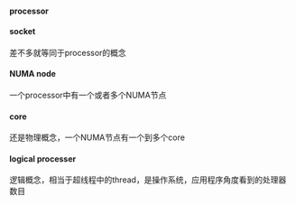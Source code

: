 #### processor 

#### socket
差不多就等同于processor的概念

#### NUMA node
一个processor中有一个或者多个NUMA节点

#### core
还是物理概念，一个NUMA节点有一个到多个core

#### logical processer
逻辑概念，相当于超线程中的thread，是操作系统，应用程序角度看到的处理器数目
